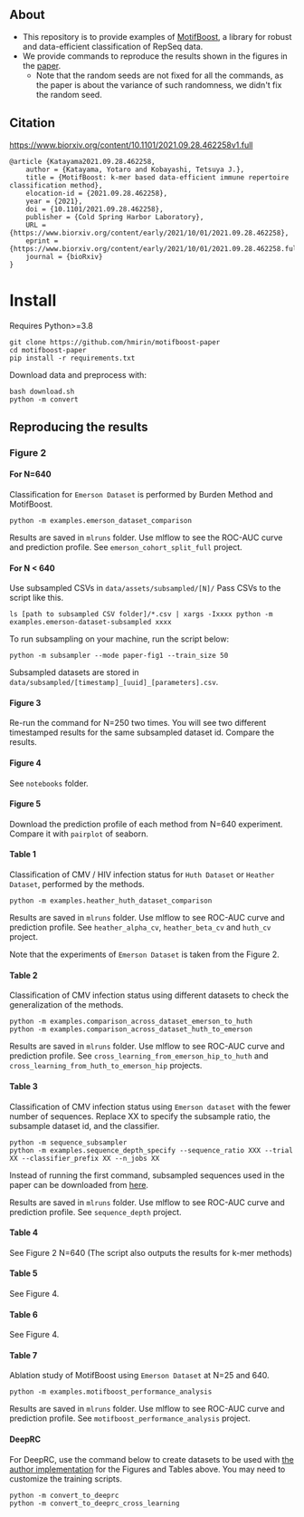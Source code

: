 ## About

- This repository is to provide examples of [MotifBoost](https://github.com/hmirin/MotifBoost), a library for robust and data-efficient classification of RepSeq data.
- We provide commands to reproduce the results shown in the figures in the [paper](https://www.biorxiv.org/content/10.1101/2021.09.28.462258v1).
  - Note that the random seeds are not fixed for all the commands, as the paper is about the variance of such randomness, we didn't fix the random seed. 

## Citation

https://www.biorxiv.org/content/10.1101/2021.09.28.462258v1.full

```
@article {Katayama2021.09.28.462258,
	author = {Katayama, Yotaro and Kobayashi, Tetsuya J.},
	title = {MotifBoost: k-mer based data-efficient immune repertoire classification method},
	elocation-id = {2021.09.28.462258},
	year = {2021},
	doi = {10.1101/2021.09.28.462258},
	publisher = {Cold Spring Harbor Laboratory},
	URL = {https://www.biorxiv.org/content/early/2021/10/01/2021.09.28.462258},
	eprint = {https://www.biorxiv.org/content/early/2021/10/01/2021.09.28.462258.full.pdf},
	journal = {bioRxiv}
}
```


# Install

Requires Python>=3.8
```
git clone https://github.com/hmirin/motifboost-paper
cd motifboost-paper
pip install -r requirements.txt
```

Download data and preprocess with:
```
bash download.sh
python -m convert
```

## Reproducing the results

### Figure 2

#### For N=640 

Classification for ``Emerson Dataset`` is performed by Burden Method and MotifBoost.
```
python -m examples.emerson_dataset_comparison
```

Results are saved in ``mlruns`` folder. Use mlflow to see the ROC-AUC curve and prediction profile. See ``emerson_cohort_split_full`` project.


#### For N < 640

Use subsampled CSVs in ``data/assets/subsampled/[N]/`` Pass CSVs to the script like this.

```
ls [path to subsampled CSV folder]/*.csv | xargs -Ixxxx python -m examples.emerson-dataset-subsampled xxxx 
```

To run subsampling on your machine, run the script below:
```
python -m subsampler --mode paper-fig1 --train_size 50
```

Subsampled datasets are stored in ``data/subsampled/[timestamp]_[uuid]_[parameters].csv``. 

#### Figure 3

Re-run the command for N=250 two times. You will see two different timestamped results for the same subsampled dataset id. Compare the results.

#### Figure 4

See ``notebooks`` folder.

#### Figure 5

Download the prediction profile of each method from N=640 experiment. Compare it with ```pairplot``` of seaborn.

#### Table 1

Classification of CMV / HIV infection status for ``Huth Dataset`` or ``Heather Dataset``, performed by the methods.

```
python -m examples.heather_huth_dataset_comparison
```

Results are saved in ``mlruns`` folder. Use mlflow to see ROC-AUC curve and prediction profile. See ``heather_alpha_cv``, ``heather_beta_cv`` and ``huth_cv`` project.

Note that the experiments of ``Emerson Dataset`` is taken from the Figure 2.

#### Table 2

Classification of CMV infection status using different datasets to check the generalization of the methods.

```
python -m examples.comparison_across_dataset_emerson_to_huth
python -m examples.comparison_across_dataset_huth_to_emerson
```

Results are saved in ``mlruns`` folder. Use mlflow to see ROC-AUC curve and prediction profile. See ``cross_learning_from_emerson_hip_to_huth`` and ``cross_learning_from_huth_to_emerson_hip`` projects.


#### Table 3

Classification of CMV infection status using ``Emerson dataset`` with the fewer number of sequences.
Replace XX to specify the subsample ratio, the subsample dataset id, and the classifier.

```
python -m sequence_subsampler
python -m examples.sequence_depth_specify --sequence_ratio XXX --trial XX --classifier_prefix XX --n_jobs XX
```

Instead of running the first command, subsampled sequences used in the paper can be downloaded from [here](https://drive.google.com/drive/folders/1fOA-cymWEjyZkrWqVwvJTXeE07No1x_1?usp=sharing).

Results are saved in ``mlruns`` folder. Use mlflow to see ROC-AUC curve and prediction profile. See ``sequence_depth`` project.

#### Table 4

See Figure 2 N=640 (The script also outputs the results for k-mer methods)

#### Table 5

See Figure 4.

#### Table 6

See Figure 4.

#### Table 7

Ablation study of MotifBoost using ``Emerson Dataset`` at N=25 and 640.

```
python -m examples.motifboost_performance_analysis
```

Results are saved in ``mlruns`` folder. Use mlflow to see ROC-AUC curve and prediction profile. See ``motifboost_performance_analysis`` project.


#### DeepRC

For DeepRC, use the command below to create datasets to be used with [the author implementation](https://github.com/ml-jku/DeepRC) for the Figures and Tables above. You may need to customize the training scripts.
```
python -m convert_to_deeprc
python -m convert_to_deeprc_cross_learning
```

